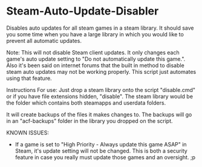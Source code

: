 Steam-Auto-Update-Disabler
==========================

Disables auto updates for all steam games in a steam library. It should save you some time when you have a large library in which you would like to prevent all automatic updates.

Note:
This will not disable Steam client updates. It only changes each game's auto update setting to "Do not automatically update this game.". Also it's been said on internet forums that the built in method to disable steam auto updates may not be working properly. This script just automates using that feature.

Instructions For use:
Just drop a steam library onto the script "disable.cmd" or if you have file extensions hidden, "disable". The steam library would be the folder which contains both steamapps and userdata folders.

It will create backups of the files it makes changes to. The backups will go in an "acf-backups" folder in the library you dropped on the script.


KNOWN ISSUES:

- If a game is set to "High Priority - Always update this game ASAP" in Steam, it's update setting will not be changed. This is both a security feature in case you really must update those games and an oversight. ;p
